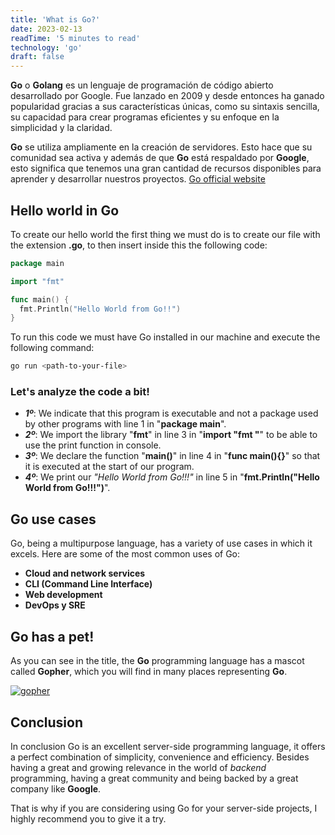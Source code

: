 ```yaml
---
title: 'What is Go?'
date: 2023-02-13
readTime: '5 minutes to read'
technology: 'go'
draft: false
---
```


**Go** o **Golang** es un lenguaje de programación de código abierto desarrollado por Google. Fue lanzado en 2009 y desde entonces ha ganado popularidad gracias a sus características únicas, como su sintaxis sencilla, su capacidad para crear programas eficientes y su enfoque en la simplicidad y la claridad. 

**Go** se utiliza ampliamente en la creación de servidores. Esto hace que su comunidad sea activa y además de que **Go** está respaldado por **Google**, esto significa que tenemos una gran cantidad de recursos disponibles para aprender y desarrollar nuestros proyectos. [Go official website](https://go.dev/)

## **Hello world in Go**

To create our hello world the first thing we must do is to create our file with the extension **.go**, to then
insert inside this the following code:

```go
package main

import "fmt"

func main() {
  fmt.Println("Hello World from Go!!")
}
```

To run this code we must have Go installed in our machine and execute the following command:

```powershell
go run <path-to-your-file>
```

### **Let's analyze the code a bit!**

* ***1º***: We indicate that this program is executable and not a package used by other programs with line 1 in "**package main**".
* ***2º***: We import the library "**fmt**" in line 3 in "**import "fmt "**" to be able to use the print function in console.
* ***3º***: We declare the function "**main()**" in line 4 in "**func main(){}**" so that it is executed at the start of our program.
* ***4º***: We print our *"Hello World from Go!!!"* in line 5 in "**fmt.Println("Hello World from Go!!!")**".

## **Go use cases**

Go, being a multipurpose language, has a variety of use cases in which it excels. Here are some of the most common uses of Go:

* **Cloud and network services**
* **CLI (Command Line Interface)**
* **Web development**
* **DevOps y SRE**

## **Go has a pet!**

As you can see in the title, the **Go** programming language has a mascot called **Gopher**, which you will find in many places representing **Go**.

[![gopher](/icons/gopher.png)](/icons/gopher.png)

## **Conclusion**

In conclusion Go is an excellent server-side programming language, it offers a perfect combination of simplicity, convenience and efficiency. Besides having a great and growing relevance in the world of *backend* programming, having a great community and being backed by a great company like **Google**.

That is why if you are considering using Go for your server-side projects, I highly recommend you to give it a try.